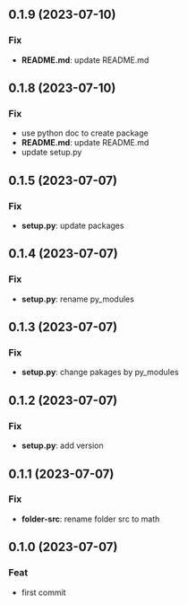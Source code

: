 ## 0.1.9 (2023-07-10)

### Fix

- **README.md**: update README.md

## 0.1.8 (2023-07-10)

### Fix

- use python doc to create package
- **README.md**: update README.md
- update setup.py

## 0.1.5 (2023-07-07)

### Fix

- **setup.py**: update packages

## 0.1.4 (2023-07-07)

### Fix

- **setup.py**: rename py_modules

## 0.1.3 (2023-07-07)

### Fix

- **setup.py**: change pakages by py_modules

## 0.1.2 (2023-07-07)

### Fix

- **setup.py**: add version

## 0.1.1 (2023-07-07)

### Fix

- **folder-src**: rename folder src to math

## 0.1.0 (2023-07-07)

### Feat

- first commit

